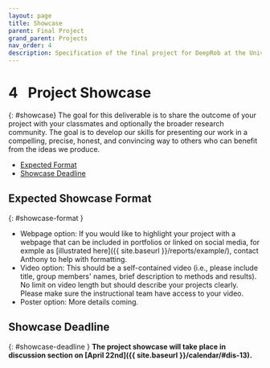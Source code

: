 ```yaml
---
layout: page
title: Showcase
parent: Final Project
grand_parent: Projects
nav_order: 4
description: Specification of the final project for DeepRob at the University of Michigan.
---
```



# 4&nbsp;&nbsp;&nbsp;Project Showcase
{: #showcase}
The goal for this deliverable is to share the outcome of your project with your classmates and optionally the broader research community. The goal is to develop our skills for presenting our work in a compelling, precise, honest, and convincing way to others who can benefit from the ideas we produce.

 - [Expected Format](#showcase-format)
 - [Showcase Deadline](#showcase-deadline)


## Expected Showcase Format
{: #showcase-format }

  - Webpage option: If you would like to highlight your project with a webpage that can be included in portfolios or linked on social media, for exmple as [illustrated here]({{ site.baseurl }}/reports/example/), contact Anthony to help with formatting.
  - Video option: This should be a self-contained video (i.e., please include title, group members' names, brief description to methods and results). No limit on video length but should describe your projects clearly. Please make sure the instructional team have access to your video.
  - Poster option: More details coming.


## Showcase Deadline
{: #showcase-deadline }
**The project showcase will take place in discussion section on [April 22nd]({{ site.baseurl }}/calendar/#dis-13).** 